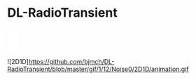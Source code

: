 # DL-RadioTransient
![2D1Dcrop](https://github.com/bjmch/DL-RadioTransient/blob/master/gif/1/12/Noise0/2D1D/animationTrans_31_250.gif)

![2D1D]https://github.com/bjmch/DL-RadioTransient/blob/master/gif/1/12/Noise0/2D1D/animation.gif
